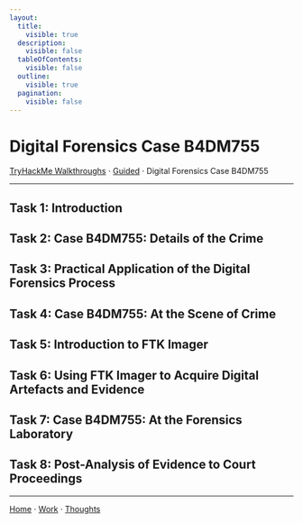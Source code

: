 ```yaml
---
layout:
  title:
    visible: true
  description:
    visible: false
  tableOfContents:
    visible: false
  outline:
    visible: true
  pagination:
    visible: false
---
```


# Digital Forensics Case B4DM755

[TryHackMe Walkthroughs](./) ⋅ [Guided](../) ⋅ Digital Forensics Case B4DM755

***

## Task 1: Introduction&#x20;

## Task 2: Case B4DM755: Details of the Crime

## Task 3: Practical Application of the Digital Forensics Process

## Task 4: Case B4DM755: At the Scene of Crime

## Task 5: Introduction to FTK Imager

## Task 6: Using FTK Imager to Acquire Digital Artefacts and Evidence

## Task 7: Case B4DM755: At the Forensics Laboratory

## Task 8: Post-Analysis of Evidence to Court Proceedings

***

[Home](https://app.gitbook.com/o/0kO27okC5uVB9ALX3rho/s/036xtfEIzcEdGegONXWM/) ⋅ [Work](https://app.gitbook.com/o/0kO27okC5uVB9ALX3rho/s/WaFS755Q4sf02CxLcghQ/) ⋅ [Thoughts](https://app.gitbook.com/o/0kO27okC5uVB9ALX3rho/s/s4QQPMntQ25hmJToKSOu/)
